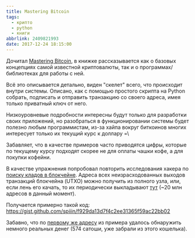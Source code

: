 ```yaml
---
title: Mastering Bitcoin
tags:
  - крипто
  - python
  - книги
abbrlink: 2409821993
date: 2017-12-24 18:15:00
---
```

Дочитал [Mastering Bitcoin](https://www.bitcoinbook.info/), в книжке рассказывается как о базовых концепциях самой известной криптовалюты, так и о программах/библиотеках для работы с ней.

Всё это описывается детально, виден "скелет" всего, что происходит внутри системы. Описано, как с помощью простого скрипта на Python собрать, подписать и отправить транзакцию со своего адреса, имея только приватный ключ от него.  
   
Низкоуровневые подробности интересны будут только для разработки своих приложений, но разобраться в функционировании системы будет полезно любым программистам, из-за хайпа вокруг биткоинов многих интересует только их текущий курс к доллару =\  
  
 Забавляет, что в качестве примеров часто приводятся цифры, которые по текущему курсу подходят скорее не для оплаты чашки кофе, а для покупки кофейни.  
  
В качестве упражнения попробовал повторить исследования хакера по [поиску кладов в блокчейне](https://spiiin.dreamwidth.org/113215.html). Адреса всех неизрасходованных выходов транзакций блокчейна (UTXO) можно получить из полного узла, или, если лень его качать, то их периодически выкладывают [тут](https://bitcointalk.org/index.php?topic=267618.100) (~20 млн адресов в данный момент).  
  
Получается примерно такой код:  
<https://gist.github.com/spiiin/f929da13d7f4c2ee31365f59ac22bb02>  
  
Забавно, что по [первому же адресу](https://blockchain.info/address/1Q7f2rL2irjpvsKVys5W2cmKJYss82rNCy) из примера удалось обнаружить немного реальных денег (574 сатоши, уже забрали из этого кошелька).